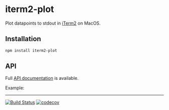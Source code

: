 # iterm2-plot

Plot datapoints to stdout in [iTerm2](https://iterm2.com/) on MacOS.

## Installation

```sh
npm install iterm2-plot
```

## API

Full [API documentation](http://hildjj.github.io/iterm2-plot/) is available.

Example:


---
[![Build Status](https://github.com/hildjj/iterm2-plot/workflows/Tests/badge.svg)](https://github.com/hildjj/iterm2-plot/actions?query=workflow%3ATests)
[![codecov](https://codecov.io/gh/hildjj/iterm2-plot/branch/main/graph/badge.svg?token=N7B7YLIDM4)](https://codecov.io/gh/hildjj/iterm2-plot)
